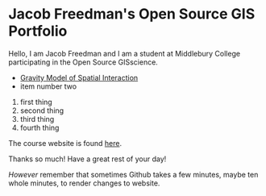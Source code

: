 # Jacob Freedman's Open Source GIS Portfolio
Hello, I am Jacob Freedman and I am a student at Middlebury College participating in the Open Source GISscience.

- [Gravity Model of Spatial Interaction](gravity/gravity.md) 
- item number two

1. first thing
2. second thing
3. third thing
4. fourth thing

The course website is found [here](https://gis4dev.github.io).

Thanks so much! Have a great rest of your day!

_However_ remember that sometimes Github takes a few minutes, maybe ten whole minutes, to render changes to website.
